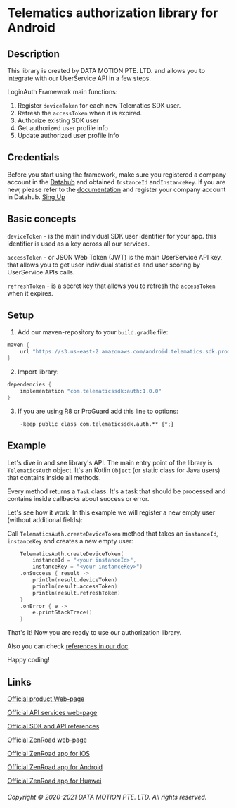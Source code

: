 # Telematics authorization library for Android

## Description

This library is created by DATA MOTION PTE. LTD. and allows you to integrate with our UserService API in a few steps.

LoginAuth Framework main functions:
1. Register `deviceToken` for each new Telematics SDK user.
2. Refresh the `accessToken` when it is expired.
3. Authorize existing SDK user
4. Get authorized user profile info
5. Update authorized user profile info


## Credentials

Before you start using the framework, make sure you registered a company account in the [Datahub](https://userdatahub.com/) and obtained `InstanceId` and`InstanceKey`. If you are new, please refer to the [documentation](doc.telematicssdk.com) and register your company account in Datahub. [Sing Up](https://userdatahub.com/user/registration)


## Basic concepts

`deviceToken` - is the main individual SDK user identifier for your app. this identifier is used as a key across all our services.

`accessToken` - or JSON Web Token (JWT) is the main UserService API key, that allows you to get user individual statistics and user scoring by UserService APIs calls.

`refreshToken` - is a secret key that allows you to refresh the `accessToken` when it expires.


## Setup

1. Add our maven-repository to your `build.gradle` file:
``` groovy
maven {
    url "https://s3.us-east-2.amazonaws.com/android.telematics.sdk.production/"
}
```
2. Import library:
``` groovy
dependencies {
    implementation "com.telematicssdk:auth:1.0.0"
}
```

3. If you are using R8 or ProGuard add this line to options:
```
    -keep public class com.telematicssdk.auth.** {*;}
```

## Example

Let's dive in and see library's API. The main entry point of the library is `TelematicsAuth` object.
It's an Kotlin `Object` (or static class for Java users) that contains inside all methods.

Every method returns a `Task` class. It's a task that should be processed and contains inside callbacks about success or error.

Let's see how it work. In this example we will register a new empty user (without additional fields):

Call `TelematicsAuth.createDeviceToken` method that takes an `instanceId`, `instanceKey` and creates a new empty user:

``` kotlin
    TelematicsAuth.createDeviceToken(
        instanceId = "<your instanceId>",
        instanceKey = "<your instanceKey>")
    .onSuccess { result ->
        println(result.deviceToken)
        println(result.accessToken)
        println(result.refreshToken)
    }
    .onError { e ->
        e.printStackTrace()
    }

```

That's it! Now you are ready to use our authorization library. 

Also you can check [references in our doc](https://mobile-telematics.github.io/LoginAuthFramework-Android/).

Happy coding!


## Links

[Official product Web-page](https://telematicssdk.com/)

[Official API services web-page](https://www.telematicssdk.com/api-services/)

[Official SDK and API references](https://www.telematicssdk.com/api-services/)

[Official ZenRoad web-page](https://www.telematicssdk.com/telematics-app/)

[Official ZenRoad app for iOS](https://apps.apple.com/jo/app/zenroad/id1563218393)

[Official ZenRoad app for Android](https://play.google.com/store/apps/details?id=com.telematicssdk.zenroad&hl=en&gl=US)

[Official ZenRoad app for Huawei](https://appgallery.huawei.com/#/app/C104163115)

###### Copyright © 2020-2021 DATA MOTION PTE. LTD. All rights reserved.



